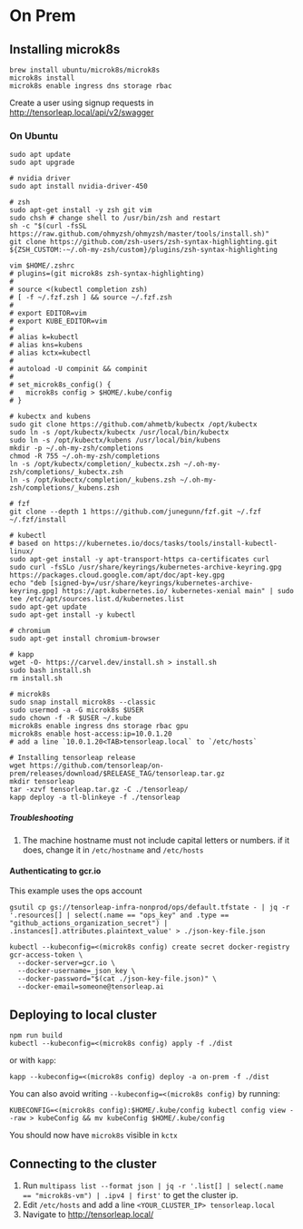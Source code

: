 # On Prem

## Installing microk8s

```
brew install ubuntu/microk8s/microk8s
microk8s install
microk8s enable ingress dns storage rbac
```

Create a user using signup requests in http://tensorleap.local/api/v2/swagger

### On Ubuntu

```
sudo apt update
sudo apt upgrade

# nvidia driver
sudo apt install nvidia-driver-450

# zsh
sudo apt-get install -y zsh git vim
sudo chsh # change shell to /usr/bin/zsh and restart
sh -c "$(curl -fsSL https://raw.github.com/ohmyzsh/ohmyzsh/master/tools/install.sh)"
git clone https://github.com/zsh-users/zsh-syntax-highlighting.git ${ZSH_CUSTOM:-~/.oh-my-zsh/custom}/plugins/zsh-syntax-highlighting

vim $HOME/.zshrc
# plugins=(git microk8s zsh-syntax-highlighting)
#
# source <(kubectl completion zsh)
# [ -f ~/.fzf.zsh ] && source ~/.fzf.zsh
#
# export EDITOR=vim
# export KUBE_EDITOR=vim
#
# alias k=kubectl
# alias kns=kubens
# alias kctx=kubectl
#
# autoload -U compinit && compinit
#
# set_microk8s_config() {
#   microk8s config > $HOME/.kube/config
# }

# kubectx and kubens
sudo git clone https://github.com/ahmetb/kubectx /opt/kubectx
sudo ln -s /opt/kubectx/kubectx /usr/local/bin/kubectx
sudo ln -s /opt/kubectx/kubens /usr/local/bin/kubens
mkdir -p ~/.oh-my-zsh/completions
chmod -R 755 ~/.oh-my-zsh/completions
ln -s /opt/kubectx/completion/_kubectx.zsh ~/.oh-my-zsh/completions/_kubectx.zsh
ln -s /opt/kubectx/completion/_kubens.zsh ~/.oh-my-zsh/completions/_kubens.zsh

# fzf
git clone --depth 1 https://github.com/junegunn/fzf.git ~/.fzf
~/.fzf/install

# kubectl
# based on https://kubernetes.io/docs/tasks/tools/install-kubectl-linux/
sudo apt-get install -y apt-transport-https ca-certificates curl
sudo curl -fsSLo /usr/share/keyrings/kubernetes-archive-keyring.gpg https://packages.cloud.google.com/apt/doc/apt-key.gpg
echo "deb [signed-by=/usr/share/keyrings/kubernetes-archive-keyring.gpg] https://apt.kubernetes.io/ kubernetes-xenial main" | sudo tee /etc/apt/sources.list.d/kubernetes.list
sudo apt-get update
sudo apt-get install -y kubectl

# chromium
sudo apt-get install chromium-browser

# kapp
wget -O- https://carvel.dev/install.sh > install.sh
sudo bash install.sh
rm install.sh

# microk8s
sudo snap install microk8s --classic
sudo usermod -a -G microk8s $USER
sudo chown -f -R $USER ~/.kube
microk8s enable ingress dns storage rbac gpu
microk8s enable host-access:ip=10.0.1.20
# add a line `10.0.1.20<TAB>tensorleap.local` to `/etc/hosts`

# Installing tensorleap release
wget https://github.com/tensorleap/on-prem/releases/download/$RELEASE_TAG/tensorleap.tar.gz
mkdir tensorleap
tar -xzvf tensorleap.tar.gz -C ./tensorleap/
kapp deploy -a tl-blinkeye -f ./tensorleap
```

##### Troubleshooting

1. The machine hostname must not include capital letters or numbers. if it does, change it in `/etc/hostname` and `/etc/hosts`

#### Authenticating to gcr.io

This example uses the ops account

```
gsutil cp gs://tensorleap-infra-nonprod/ops/default.tfstate - | jq -r '.resources[] | select(.name == "ops_key" and .type == "github_actions_organization_secret") | .instances[].attributes.plaintext_value' > ./json-key-file.json

kubectl --kubeconfig=<(microk8s config) create secret docker-registry gcr-access-token \
  --docker-server=gcr.io \
  --docker-username=_json_key \
  --docker-password="$(cat ./json-key-file.json)" \
  --docker-email=someone@tensorleap.ai
```

## Deploying to local cluster

```
npm run build
kubectl --kubeconfig=<(microk8s config) apply -f ./dist
```

or with `kapp`:

```
kapp --kubeconfig=<(microk8s config) deploy -a on-prem -f ./dist
```

You can also avoid writing `--kubeconfig=<(microk8s config)` by running:

```
KUBECONFIG=<(microk8s config):$HOME/.kube/config kubectl config view --raw > kubeConfig && mv kubeConfig $HOME/.kube/config
```

You should now have `microk8s` visible in `kctx`

## Connecting to the cluster

1. Run `multipass list --format json | jq -r '.list[] | select(.name == "microk8s-vm") | .ipv4 | first'` to get the cluster ip.
2. Edit `/etc/hosts` and add a line `<YOUR_CLUSTER_IP> tensorleap.local`
3. Navigate to http://tensorleap.local/
